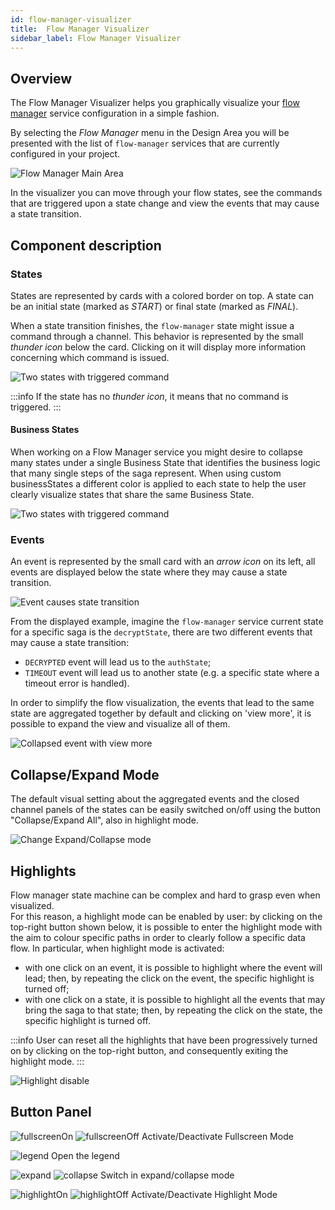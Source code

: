```yaml
---
id: flow-manager-visualizer
title:  Flow Manager Visualizer
sidebar_label: Flow Manager Visualizer
---
```


## Overview

The Flow Manager Visualizer helps you graphically visualize your [flow manager](/runtime_suite/flow-manager-service/10_overview.md) service configuration in a simple fashion.

By selecting the _Flow Manager_ menu in the Design Area you will be presented with the list of `flow-manager` services that are currently configured in your project.

![Flow Manager Main Area](img/flow-manager/main-area.png)

In the visualizer you can move through your flow states, see the commands that are triggered upon a state change and view the events that may cause a state transition.

## Component description

### States

States are represented by cards with a colored border on top. 
A state can be an initial state (marked as _START_) or final state (marked as _FINAL_).

When a state transition finishes, the `flow-manager` state might issue a command through a channel. This behavior is represented by the small _thunder icon_ below the card. Clicking on it will display more information concerning which command is issued.

<div style={{textAlign: 'center'}}>

![Two states with triggered command](img/flow-manager/state-commands.png)

</div>


:::info
If the state has no _thunder icon_, it means that no command is triggered.
:::

#### Business States

When working on a Flow Manager service you might desire to collapse many states under a single Business State that identifies the business logic that many single steps of the saga represent. When using custom businessStates a different color is applied to each state to help the user clearly visualize states that share the same Business State.


<div style={{textAlign: 'center'}}>

![Two states with triggered command](img/flow-manager/full-flow-business-states.png)

</div>

### Events

An event is represented by the small card with an _arrow icon_ on its left, all events are displayed below the state where they may cause a state transition.

<div style={{textAlign: 'center'}}>

![Event causes state transition](img/flow-manager/event-transition.png)

</div>

From the displayed example, imagine the `flow-manager` service current state for a specific saga is the `decryptState`, there are two different events that may cause a state transition: 

- `DECRYPTED` event will lead us to the `authState`;
- `TIMEOUT` event will lead us to another state (e.g. a specific state where a timeout error is handled).

In order to simplify the flow visualization, the events that lead to the same state are aggregated together by default and clicking on 'view more', it is possible to expand the view and visualize all of them.

![Collapsed event with view more](img/flow-manager/event-view-more.gif)

## Collapse/Expand Mode

The default visual setting about the aggregated events and the closed channel panels of the states can be easily switched on/off using the button "Collapse/Expand All", also in highlight mode.

![Change Expand/Collapse mode](img/flow-manager/expand-collapse.gif)


## Highlights

Flow manager state machine can be complex and hard to grasp even when visualized.  
For this reason, a highlight mode can be enabled by user: by clicking on the top-right button shown below, it is possible to enter the highlight mode with the aim to colour specific paths in order to clearly follow a specific data flow.
In particular, when highlight mode is activated:
- with one click on an event, it is possible to highlight where the event will lead; then, by repeating the click on the event, the specific highlight is turned off;
- with one click on a state, it is possible to highlight all the events that may bring the saga to that state; then, by repeating the click on the state, the specific highlight is turned off.

:::info
User can reset all the highlights that have been progressively turned on by clicking on the top-right button, and consequently exiting the highlight mode.
:::

<div style={{textAlign: 'center'}}>

![Highlight disable](img/flow-manager/highlight.gif)

</div>

## Button Panel

![fullscreenOn](img/flow-manager/buttons/fullscreenOn.png) ![fullscreenOff](img/flow-manager/buttons/fullscreenOff.png) Activate/Deactivate Fullscreen Mode 

![legend](img/flow-manager/buttons/legend.png) Open the legend

![expand](img/flow-manager/buttons/expand.png) ![collapse](img/flow-manager/buttons/collapse.png) Switch in expand/collapse mode 

![highlightOn](img/flow-manager/buttons/highlightOn.png) ![highlightOff](img/flow-manager/buttons/highlightOff.png) Activate/Deactivate Highlight Mode

